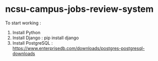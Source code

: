 # ncsu-campus-jobs-review-system

To start working :
1. Install Python
2. Install Django : pip install django
3. Install PostgreSQL : https://www.enterprisedb.com/downloads/postgres-postgresql-downloads

